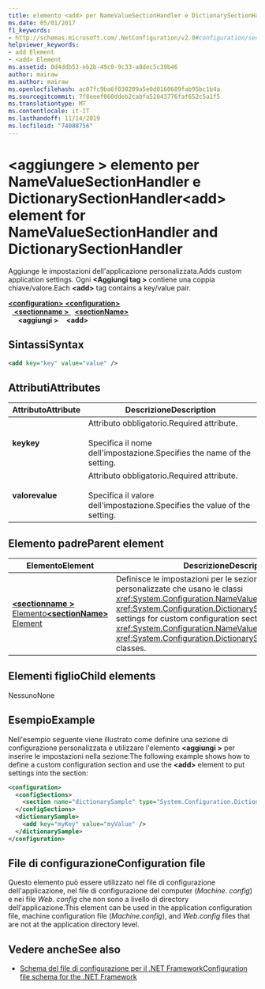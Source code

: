```yaml
---
title: elemento <add> per NameValueSectionHandler e DictionarySectionHandler
ms.date: 05/01/2017
f1_keywords:
- http://schemas.microsoft.com/.NetConfiguration/v2.0#configuration/sectionName/add
helpviewer_keywords:
- add Element
- <add> Element
ms.assetid: 0d4ddb53-eb2b-49c0-9c33-a8dec5c39b46
author: mairaw
ms.author: mairaw
ms.openlocfilehash: ac07fc9ba6f030209a5e0d0160689fab95bc1b4a
ms.sourcegitcommit: 7f8eeef060ddeb2cabfa52843776faf652c5a1f5
ms.translationtype: MT
ms.contentlocale: it-IT
ms.lasthandoff: 11/14/2019
ms.locfileid: "74088756"
---
```

# <a name="add-element-for-namevaluesectionhandler-and-dictionarysectionhandler"></a><span data-ttu-id="27d6c-102">\<aggiungere > elemento per NameValueSectionHandler e DictionarySectionHandler</span><span class="sxs-lookup"><span data-stu-id="27d6c-102">\<add> element for NameValueSectionHandler and DictionarySectionHandler</span></span>

<span data-ttu-id="27d6c-103">Aggiunge le impostazioni dell'applicazione personalizzata.</span><span class="sxs-lookup"><span data-stu-id="27d6c-103">Adds custom application settings.</span></span> <span data-ttu-id="27d6c-104">Ogni **\<Aggiungi tag >** contiene una coppia chiave/valore.</span><span class="sxs-lookup"><span data-stu-id="27d6c-104">Each **\<add>** tag contains a key/value pair.</span></span>

<span data-ttu-id="27d6c-105">[ **\<configuration>** ](configuration-element.md)</span><span class="sxs-lookup"><span data-stu-id="27d6c-105">[**\<configuration>**](configuration-element.md)</span></span>\
<span data-ttu-id="27d6c-106">&nbsp;&nbsp;[ **\<sectionname >** ](custom-element-2.md)</span><span class="sxs-lookup"><span data-stu-id="27d6c-106">&nbsp;&nbsp;[**\<sectionName>**](custom-element-2.md)</span></span>\
<span data-ttu-id="27d6c-107">&nbsp;&nbsp;&nbsp;&nbsp; **\<aggiungi >**</span><span class="sxs-lookup"><span data-stu-id="27d6c-107">&nbsp;&nbsp;&nbsp;&nbsp;**\<add>**</span></span>

## <a name="syntax"></a><span data-ttu-id="27d6c-108">Sintassi</span><span class="sxs-lookup"><span data-stu-id="27d6c-108">Syntax</span></span>

```xml
<add key="key" value="value" />
```

## <a name="attributes"></a><span data-ttu-id="27d6c-109">Attributi</span><span class="sxs-lookup"><span data-stu-id="27d6c-109">Attributes</span></span>

| <span data-ttu-id="27d6c-110">Attributo</span><span class="sxs-lookup"><span data-stu-id="27d6c-110">Attribute</span></span> | <span data-ttu-id="27d6c-111">Descrizione</span><span class="sxs-lookup"><span data-stu-id="27d6c-111">Description</span></span> |
| --------- | ----------- |
| <span data-ttu-id="27d6c-112">**key**</span><span class="sxs-lookup"><span data-stu-id="27d6c-112">**key**</span></span>   | <span data-ttu-id="27d6c-113">Attributo obbligatorio.</span><span class="sxs-lookup"><span data-stu-id="27d6c-113">Required attribute.</span></span><br><br><span data-ttu-id="27d6c-114">Specifica il nome dell'impostazione.</span><span class="sxs-lookup"><span data-stu-id="27d6c-114">Specifies the name of the setting.</span></span> |
| <span data-ttu-id="27d6c-115">**valore**</span><span class="sxs-lookup"><span data-stu-id="27d6c-115">**value**</span></span> | <span data-ttu-id="27d6c-116">Attributo obbligatorio.</span><span class="sxs-lookup"><span data-stu-id="27d6c-116">Required attribute.</span></span><br><br><span data-ttu-id="27d6c-117">Specifica il valore dell'impostazione.</span><span class="sxs-lookup"><span data-stu-id="27d6c-117">Specifies the value of the setting.</span></span> |

## <a name="parent-element"></a><span data-ttu-id="27d6c-118">Elemento padre</span><span class="sxs-lookup"><span data-stu-id="27d6c-118">Parent element</span></span>

| <span data-ttu-id="27d6c-119">Elemento</span><span class="sxs-lookup"><span data-stu-id="27d6c-119">Element</span></span> | <span data-ttu-id="27d6c-120">Descrizione</span><span class="sxs-lookup"><span data-stu-id="27d6c-120">Description</span></span> |
| ------- | ------------|
| [<span data-ttu-id="27d6c-121"> **\<sectionname >** Elemento</span><span class="sxs-lookup"><span data-stu-id="27d6c-121">**\<sectionName>** Element</span></span>](custom-element-2.md) | <span data-ttu-id="27d6c-122">Definisce le impostazioni per le sezioni di configurazione personalizzate che usano le classi <xref:System.Configuration.NameValueSectionHandler> e <xref:System.Configuration.DictionarySectionHandler>.</span><span class="sxs-lookup"><span data-stu-id="27d6c-122">Defines settings for custom configuration sections that use the <xref:System.Configuration.NameValueSectionHandler> and <xref:System.Configuration.DictionarySectionHandler> classes.</span></span> |

## <a name="child-elements"></a><span data-ttu-id="27d6c-123">Elementi figlio</span><span class="sxs-lookup"><span data-stu-id="27d6c-123">Child elements</span></span>

<span data-ttu-id="27d6c-124">Nessuno</span><span class="sxs-lookup"><span data-stu-id="27d6c-124">None</span></span>

## <a name="example"></a><span data-ttu-id="27d6c-125">Esempio</span><span class="sxs-lookup"><span data-stu-id="27d6c-125">Example</span></span>

<span data-ttu-id="27d6c-126">Nell'esempio seguente viene illustrato come definire una sezione di configurazione personalizzata e utilizzare l'elemento **\<aggiungi >** per inserire le impostazioni nella sezione:</span><span class="sxs-lookup"><span data-stu-id="27d6c-126">The following example shows how to define a custom configuration section and use the **\<add>** element to put settings into the section:</span></span>

```xml
<configuration>
  <configSections>
    <section name="dictionarySample" type="System.Configuration.DictionarySectionHandler,System" />
  </configSections>
  <dictionarySample>
    <add key="myKey" value="myValue" />
  </dictionarySample>
</configuration>
```

## <a name="configuration-file"></a><span data-ttu-id="27d6c-127">File di configurazione</span><span class="sxs-lookup"><span data-stu-id="27d6c-127">Configuration file</span></span>

<span data-ttu-id="27d6c-128">Questo elemento può essere utilizzato nel file di configurazione dell'applicazione, nel file di configurazione del computer (*Machine. config*) e nei file *Web. config* che non sono a livello di directory dell'applicazione.</span><span class="sxs-lookup"><span data-stu-id="27d6c-128">This element can be used in the application configuration file, machine configuration file (*Machine.config*), and *Web.config* files that are not at the application directory level.</span></span>

## <a name="see-also"></a><span data-ttu-id="27d6c-129">Vedere anche</span><span class="sxs-lookup"><span data-stu-id="27d6c-129">See also</span></span>

- [<span data-ttu-id="27d6c-130">Schema del file di configurazione per il .NET Framework</span><span class="sxs-lookup"><span data-stu-id="27d6c-130">Configuration file schema for the .NET Framework</span></span>](index.md)
